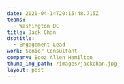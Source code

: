 ```yaml
---
date: 2020-04-14T20:15:48.715Z
teams:
  - Washington DC
title: Jack Chan
dsotitle:
  - Engagement Lead
work: Senior Consultant
company: Booz Allen Hamilton
thumb_img_path: /images/jackchan.jpg
layout: post
---
```

